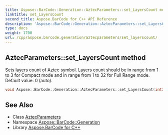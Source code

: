 ```yaml
---
title: Aspose::BarCode::Generation::AztecParameters::set_LayersCount method
linktitle: set_LayersCount
second_title: Aspose.BarCode for C++ API Reference
description: 'Aspose::BarCode::Generation::AztecParameters::set_LayersCount method. Sets layers count of Aztec symbol. Layers count should be in range from 1 to 3 for Compact mode and in range from 1 to 32 for Full Range mode. Default value: 0 (auto) in C++.'
type: docs
weight: 1700
url: /cpp/aspose.barcode.generation/aztecparameters/set_layerscount/
---
```

## AztecParameters::set_LayersCount method


Sets layers count of Aztec symbol. Layers count should be in range from 1 to 3 for Compact mode and in range from 1 to 32 for Full Range mode. Default value: 0 (auto).

```cpp
void Aspose::BarCode::Generation::AztecParameters::set_LayersCount(int32_t value)
```

## See Also

* Class [AztecParameters](../)
* Namespace [Aspose::BarCode::Generation](../../)
* Library [Aspose.BarCode for C++](../../../)

